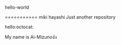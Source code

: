 hello-world

===========
miki hayashi
Just another repository

hello:octocat:

My name is Ai-Mizuno:+1:
